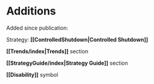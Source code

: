 # Additions


Added since publication:

Strategy: **[[ControlledShutdown|Controlled Shutdown]]**

**[[Trends/index|Trends]]** section

**[[StrategyGuide/index|Strategy Guide]]** section

**[[Disability]]** symbol